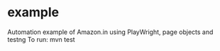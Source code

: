 # example
Automation example of Amazon.in using PlayWright, page objects and testng
To run: mvn test
